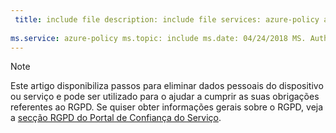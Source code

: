```yaml
---
 title: include file description: include file services: azure-policy author: eross-msft
 
ms.service: azure-policy ms.topic: include ms.date: 04/24/2018 MS. Author: lizross MS. Custom: incluem ms.collection de ficheiro: M365-identity-device-management
---
```


>[!Note] 
> Este artigo disponibiliza passos para eliminar dados pessoais do dispositivo ou serviço e pode ser utilizado para o ajudar a cumprir as suas obrigações referentes ao RGPD. Se quiser obter informações gerais sobre o RGPD, veja a [secção RGPD do Portal de Confiança do Serviço](https://servicetrust.microsoft.com/ViewPage/GDPRGetStarted).
